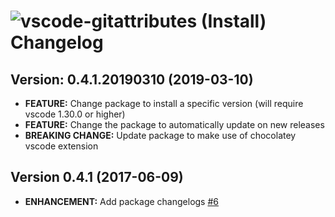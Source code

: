 # ![vscode-gitattributes (Install) Changelog](https://img.shields.io/badge/-Package%20Changelog-blue.svg?style=for-the-badge&label=vscode-gitattributes%20(Install))

## Version: 0.4.1.20190310 (2019-03-10)

- **FEATURE:** Change package to install a specific version (will require vscode 1.30.0 or higher)
- **FEATURE:** Change the package to automatically update on new releases
- **BREAKING CHANGE:** Update package to make use of chocolatey vscode extension

## Version 0.4.1 (2017-06-09)

- **ENHANCEMENT:** Add package changelogs [#6](https://github.com/AdmiringWorm/chocolatey-packages/issues/6)

